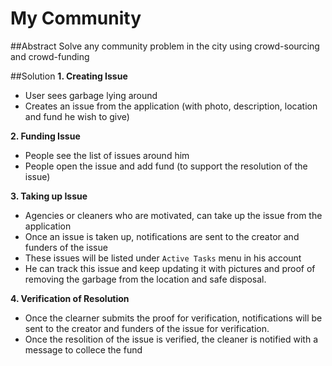 # My Community

##Abstract 
Solve any community problem in the city using crowd-sourcing and crowd-funding

##Solution
**1. Creating Issue**
* User sees garbage lying around
* Creates an issue from the application (with photo, description, location and fund he wish to give)

**2. Funding Issue**
* People see the list of issues around him
* People open the issue and add fund (to support the resolution of the issue)

**3. Taking up Issue**
* Agencies or cleaners who are motivated, can take up the issue from the application
* Once an issue is taken up, notifications are sent to the creator and funders of the issue
* These issues will be listed under `Active Tasks` menu in his account
* He can track this issue and keep updating it with pictures and proof of removing the garbage from the location and safe disposal.

**4. Verification of Resolution**
* Once the clearner submits the proof for verification, notifications will be sent to the creator and funders of the issue for verification.
* Once the resolition of the issue is verified, the cleaner is notified with a message to collece the fund


